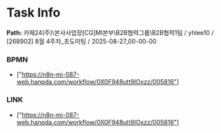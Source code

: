 # Task Info

**Path:** 카페24(주)\본사사업장\[CG]MI본부\B2B협력그룹\B2B협력1팀 / yhlee10 / [268902] 8월 4주차_초도미팅 / 2025-08-27_00-00-00

### BPMN
- ["https://n8n-mi-087-web.hanpda.com/workflow/0X0F948utt9IOxzz/005816"]

### LINK
- ["https://n8n-mi-087-web.hanpda.com/workflow/0X0F948utt9IOxzz/005816"]

